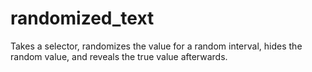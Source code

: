 # randomized_text
Takes a selector, randomizes the value for a random interval, hides the random value, and reveals the true value afterwards.
